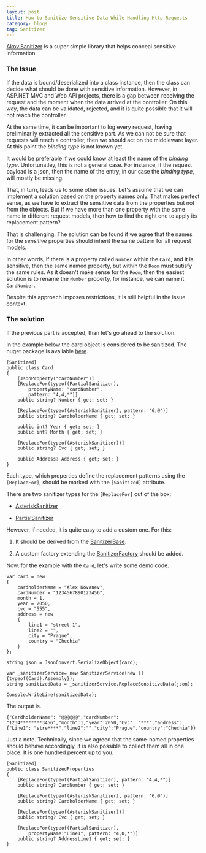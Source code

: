 ```yaml
---
layout: post
title: How to Sanitize Sensitive Data While Handling Http Requests
category: blogs
tag: Sanitizer
---
```


[Akov.Sanitizer](https://github.com/akovanev/Sanitizer/) is a super simple library that helps conceal sensitive information. 

### The Issue

If the data is bound/deserialized into a class instance, then the class can decide what should be done with sensitive information. However, in ASP.NET MVC and Web API projects, there is a gap between receiving the request and the moment when the data arrived at the controller. On this way, the data can be validated, rejected, and it is quite possible that it will not reach the controller. 

At the same time, it can be important to log every request, having preliminarily extracted all the sensitive part. As we can not be sure that  requests will reach a controller, then we should act on the middleware layer. At this point the *binding type* is not known yet. 

It would be preferable if we could know at least the name of the *binding type*. Unfortunatley, this is not a general case. For instance, if the request payload is a json, then the name of the entry, in our case the *binding type*, will mostly be missing. 

That, in turn, leads us to some other issues. Let's assume that we can implement a solution based on the property names only. That makes perfect sense, as we have to extract the sensitive data from the properties but not from the objects. But if we have more than one property with the same name in different request models, then how to find the right one to apply its replacement pattern?

That is challenging. The solution can be found if we agree that the names for the *sensitive* properties should inherit the same pattern for all request models.

In other words, if there is a property called `Number` within the `Card`, and it is sensitive, then the same named property, but within the `Room` must sutisfy the same rules. As it doesn't make sense for the `Room`, then the easiest solution is to rename the `Number` property, for instance, we can name it `CardNumber`.

Despite this approach imposes restrictions, it is still helpful in the issue context.

### The solution

If the previous part is accepted, than let's go ahead to the solution.

In the example below the card object is considered to be sanitized. The nuget package is available [here](https://www.nuget.org/packages/Akov.Sanitizer/).
<pre><code class="language-cs">[Sanitized]
public class Card
{
    [JsonProperty("cardNumber")] 
    [ReplaceFor(typeof(PartialSanitizer), 
        propertyName: "cardNumber", 
        pattern: "4,4,*")]
    public string? Number { get; set; }

    [ReplaceFor(typeof(AsteriskSanitizer), pattern: "6,@")]
    public string? CardholderName { get; set; }

    public int? Year { get; set; }
    public int? Month { get; set; }

    [ReplaceFor(typeof(AsteriskSanitizer))]
    public string? Cvc { get; set; }

    public Address? Address { get; set; }
}
</code></pre>

Each type, which properties define the replacement patterns using the `[ReplaceFor]`, should be marked with the `[Sanitized]` attribute. 

There are two sanitizer types for the `[ReplaceFor]` out of the box: 

* [AsteriskSanitizer](https://github.com/akovanev/Sanitizer/blob/master/Akov.Sanitizer/Sanitizers/AsteriskSanitizer.cs)

* [PartialSanitizer](https://github.com/akovanev/Sanitizer/blob/master/Akov.Sanitizer/Sanitizers/PartialSanitizer.cs)

However, if needed, it is quite easy to add a custom one. For this:

1. It should be derived from the [SanitizerBase](https://github.com/akovanev/Sanitizer/blob/master/Akov.Sanitizer/Sanitizers/SanitizerBase.cs). 

2. A custom factory extending the [SanitizerFactory](https://github.com/akovanev/Sanitizer/blob/master/Akov.Sanitizer/Sanitizers/SanitizerFactory.cs) should be added.

Now, for the example with the `Card`, let's write some demo code.

<pre><code class="language-cs">var card = new
{
    cardholderName = "Alex Kovanev",
    cardNumber = "1234567890123456",
    month = 1,
    year = 2050,
    cvc = "555",
    address = new
    {
        line1 = "street 1",
        line2 = "",
        city = "Prague",
        country = "Chechia"
    }
};

string json = JsonConvert.SerializeObject(card);

var _sanitizerService= new SanitizerService(new []{typeof(Card).Assembly});
string sanitizedData = _sanitizerService.ReplaceSensitiveData(json);

Console.WriteLine(sanitizedData);
</code></pre>

The output is.
<pre><code class="nohighlight">{"CardholderName": "@@@@@@","cardNumber": "1234********3456","month":1,"year":2050,"Cvc": "***","address":{"Line1": "stre****","line2":"","city":"Prague","country":"Chechia"}}</code></pre>

Just a note. Technically, since we agreed that the same-named properties should behave accordingly, it is also possible to collect them all in one place. It is one hundred percent up to you.

<pre><code class="language-cs">[Sanitized]
public class SanitizedProperties
{
    [ReplaceFor(typeof(PartialSanitizer), pattern: "4,4,*")]
    public string? CardNumber { get; set; }

    [ReplaceFor(typeof(AsteriskSanitizer), pattern: "6,@")]
    public string? CardholderName { get; set; }

    [ReplaceFor(typeof(AsteriskSanitizer))]
    public string? Cvc { get; set; }

    [ReplaceFor(typeof(PartialSanitizer), 
        propertyName:"Line1", pattern: "4,0,*")]
    public string? AddressLine1 { get; set; }
}
</code></pre>